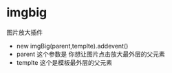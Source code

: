 # imgbig
图片放大插件

 * new imgBig(parent,templte).addevent()
 * parent 这个参数是 你想让图片点击放大最外层的父元素
 * templte 这个是模板最外层的父元素
